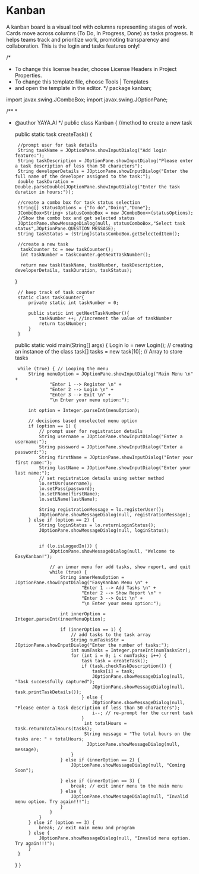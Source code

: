 # Kanban
A kanban board is a visual tool with columns representing stages of work. Cards move across columns (To Do, In Progress, Done) as tasks progress. It helps teams track and prioritize work, promoting transparency and collaboration.
This is the login and tasks features only!

/*
 * To change this license header, choose License Headers in Project Properties.
 * To change this template file, choose Tools | Templates
 * and open the template in the editor.
 */
package kanban;

import javax.swing.JComboBox;
import javax.swing.JOptionPane;

/**
 *
 * @author YAYA.AI
 */
public class Kanban {
        //method to create a new task
    
     public static task createTask() {
             
        //prompt user for task details
        String taskName = JOptionPane.showInputDialog("Add login feature:");
        String taskDescription = JOptionPane.showInputDialog("Please enter a task description of less than 50 characters");
        String developerDetails = JOptionPane.showInputDialog("Enter the full name of the developer assigned to the task:");
        double taskDuration = Double.parseDouble(JOptionPane.showInputDialog("Enter the task duration in hours:"));
        
        //create a combo box for task status selection
        String[] statusOptions = {"To do","Doing","Done"};
        JComboBox<String> statusComboBox = new JComboBox<>(statusOptions);
        //Show the combo box and get selected status
        JOptionPane.showMessageDialog(null, statusComboBox,"Select task status",JOptionPane.QUESTION_MESSAGE);
        String taskStatus = (String)statusComboBox.getSelectedItem();
        
        //create a new task 
         taskCounter tc = new taskCounter();
         int taskNumber = taskCounter.getNextTaskNumber();
         
         return new task(taskName, taskNumber, taskDescription, developerDetails, taskDuration, taskStatus);

    }
    
        // keep track of task counter
        static class taskCounter{
            private static int taskNumber = 0;
            
            public static int getNextTaskNumber(){
                taskNumber ++; //increment the value of taskNumber
                return taskNumber;
            }
        }
    public static void main(String[] args) {
           Login lo = new Login(); // creating an instance of the class
        task[] tasks = new task[10]; // Array to store tasks

        while (true) { // Looping the menu
            String menuOption = JOptionPane.showInputDialog("Main Menu \n" +
                    "Enter 1 --> Register \n" +
                    "Enter 2 --> Login \n" +
                    "Enter 3 --> Exit \n" +
                    "\n Enter your menu option:");

            int option = Integer.parseInt(menuOption);

            // decisions based onselected menu option
            if (option == 1) {
                // prompt user for registration details
                String username = JOptionPane.showInputDialog("Enter a username:");
                String password = JOptionPane.showInputDialog("Enter a password:");
                String firstName = JOptionPane.showInputDialog("Enter your first name:");
                String lastName = JOptionPane.showInputDialog("Enter your last name:");
                // set registration details using setter method 
                lo.setUsr(username);
                lo.setPass(password);
                lo.setFName(firstName);
                lo.setLName(lastName);

                String registrationMessage = lo.registerUser();
                JOptionPane.showMessageDialog(null, registrationMessage);
            } else if (option == 2) {
                String loginStatus = lo.returnLoginStatus();
                JOptionPane.showMessageDialog(null, loginStatus);

               
                if (lo.isLoggedIn()) {
                    JOptionPane.showMessageDialog(null, "Welcome to EasyKanban!");

                    // an inner menu for add tasks, show report, and quit 
                    while (true) {
                        String innerMenuOption = JOptionPane.showInputDialog("EasyKanban Menu \n" +
                                "Enter 1 --> Add Tasks \n" +
                                "Enter 2 --> Show Report \n" +
                                "Enter 3 --> Quit \n" +
                                "\n Enter your menu option:");

                        int innerOption = Integer.parseInt(innerMenuOption);

                        if (innerOption == 1) {
                            // add tasks to the task array
                            String numTasksStr = JOptionPane.showInputDialog("Enter the number of tasks:");
                            int numTasks = Integer.parseInt(numTasksStr);
                            for (int i = 0; i < numTasks; i++) {
                                task task = createTask();
                                if (task.checkTaskDescription()) {
                                    tasks[i] = task;
                                    JOptionPane.showMessageDialog(null, "Task successfully captured");
                                    JOptionPane.showMessageDialog(null, task.printTaskDetails());
                                } else {
                                    JOptionPane.showMessageDialog(null, "Please enter a task description of less than 50 characters");
                                    i--; // re-prompt for the current task
                                }
                                 int totalHours = task.returnTotalHours(tasks);
                                 String message = "The total hours on the tasks are: " + totalHours;
                                  JOptionPane.showMessageDialog(null, message);
                            }
                        } else if (innerOption == 2) {
                            JOptionPane.showMessageDialog(null, "Coming Soon");
                            
                        } else if (innerOption == 3) {
                            break; // exit inner menu to the main menu
                        } else {
                            JOptionPane.showMessageDialog(null, "Invalid menu option. Try again!!!");
                        }
                    }
                }
            } else if (option == 3) {
                break; // exit main menu and program
            } else {
                JOptionPane.showMessageDialog(null, "Invalid menu option. Try again!!!");
            }
        }
    }
}
